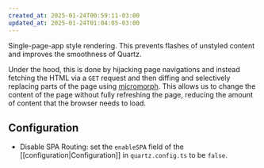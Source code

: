 ```yaml
---
created_at: 2025-01-24T00:59:11-03:00
updated_at: 2025-01-24T01:04:05-03:00
---
```

Single-page-app style rendering. This prevents flashes of unstyled content and improves the smoothness of Quartz.

Under the hood, this is done by hijacking page navigations and instead fetching the HTML via a `GET` request and then diffing and selectively replacing parts of the page using [micromorph](https://github.com/natemoo-re/micromorph). This allows us to change the content of the page without fully refreshing the page, reducing the amount of content that the browser needs to load.

## Configuration

- Disable SPA Routing: set the `enableSPA` field of the [[configuration|Configuration]] in `quartz.config.ts` to be `false`.
